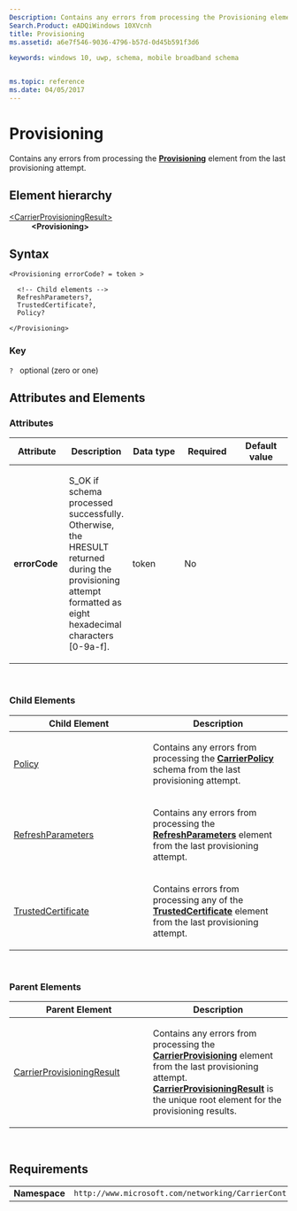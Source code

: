 ```yaml
---
Description: Contains any errors from processing the Provisioning element from the last provisioning attempt.
Search.Product: eADQiWindows 10XVcnh
title: Provisioning
ms.assetid: a6e7f546-9036-4796-b57d-0d45b591f3d6

keywords: windows 10, uwp, schema, mobile broadband schema


ms.topic: reference
ms.date: 04/05/2017
---
```


# Provisioning


Contains any errors from processing the [**Provisioning**](https://msdn.microsoft.com/library/windows/apps/hh868300) element from the last provisioning attempt.

## Element hierarchy

<dl>
<dt><a href="element-carrierprovisioningresult.md">&lt;CarrierProvisioningResult&gt;</a></dt>
<dd><b>&lt;Provisioning&gt;</b></dd>
</dl>

## Syntax

``` syntax
<Provisioning errorCode? = token >

  <!-- Child elements -->
  RefreshParameters?,
  TrustedCertificate?,
  Policy?

</Provisioning>
```

### Key

`?`   optional (zero or one)

## Attributes and Elements


### Attributes

<table>
<colgroup>
<col width="20%" />
<col width="20%" />
<col width="20%" />
<col width="20%" />
<col width="20%" />
</colgroup>
<thead>
<tr class="header">
<th>Attribute</th>
<th>Description</th>
<th>Data type</th>
<th>Required</th>
<th>Default value</th>
</tr>
</thead>
<tbody>
<tr class="odd">
<td><strong>errorCode</strong></td>
<td><p>S_OK if schema processed successfully. Otherwise, the HRESULT returned during the provisioning attempt formatted as eight hexadecimal characters [0-9a-f].</p></td>
<td>token</td>
<td>No</td>
<td></td>
</tr>
</tbody>
</table>

 

### Child Elements

<table>
<colgroup>
<col width="50%" />
<col width="50%" />
</colgroup>
<thead>
<tr class="header">
<th>Child Element</th>
<th>Description</th>
</tr>
</thead>
<tbody>
<tr class="odd">
<td><a href="element-policy.md">Policy</a> </td>
<td><p>Contains any errors from processing the <a href="https://msdn.microsoft.com/library/windows/apps/hh868345"><strong>CarrierPolicy</strong></a>  schema from the last provisioning attempt.</p></td>
</tr>
<tr class="even">
<td><a href="element-refreshparameters.md">RefreshParameters</a> </td>
<td><p>Contains any errors from processing the <a href="https://msdn.microsoft.com/library/windows/apps/hh868302"><strong>RefreshParameters</strong></a>  element from the last provisioning attempt.</p></td>
</tr>
<tr class="odd">
<td><a href="element-trustedcertificate.md">TrustedCertificate</a> </td>
<td><p>Contains errors from processing any of the <a href="https://msdn.microsoft.com/library/windows/apps/hh868306"><strong>TrustedCertificate</strong></a>  element from the last provisioning attempt.</p></td>
</tr>
</tbody>
</table>

 

### Parent Elements

<table>
<colgroup>
<col width="50%" />
<col width="50%" />
</colgroup>
<thead>
<tr class="header">
<th>Parent Element</th>
<th>Description</th>
</tr>
</thead>
<tbody>
<tr class="odd">
<td><a href="element-carrierprovisioningresult.md">CarrierProvisioningResult</a> </td>
<td><p>Contains any errors from processing the <a href="https://msdn.microsoft.com/library/windows/apps/hh868289"><strong>CarrierProvisioning</strong></a>  element from the last provisioning attempt. <a href="element-carrierprovisioningresult.md"><strong>CarrierProvisioningResult</strong></a> is the unique root element for the provisioning results.</p></td>
</tr>
</tbody>
</table>

 

## Requirements

|          |         |
|----------|--------------|
| **Namespace** | `http://www.microsoft.com/networking/CarrierControlResults/v1` |

 

 



